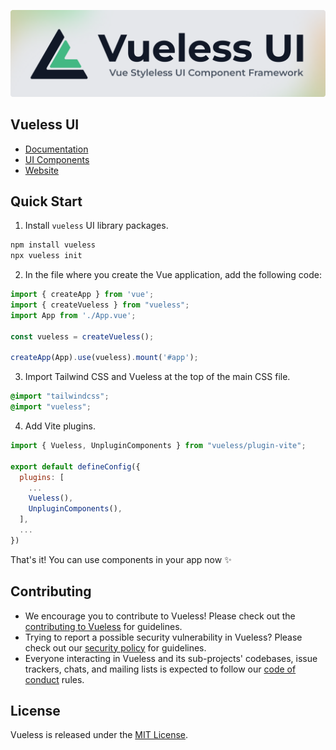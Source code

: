![logo.png](public/images/vueless-logo-git.png)

## Vueless UI

* [Documentation](https://docs.vueless.com/)
* [UI Components](https://ui.vueless.com/)
* [Website](http://vueless.com/)

## Quick Start

1. Install `vueless` UI library packages.

```bash
npm install vueless
npx vueless init
```


2. In the file where you create the Vue application, add the following code:
```javascript
import { createApp } from 'vue';
import { createVueless } from "vueless";
import App from './App.vue';

const vueless = createVueless();

createApp(App).use(vueless).mount('#app');
```

3. Import Tailwind CSS and Vueless at the top of the main CSS file.

```scss
@import "tailwindcss";
@import "vueless";
```

4. Add Vite plugins.

```javascript
import { Vueless, UnpluginComponents } from "vueless/plugin-vite";

export default defineConfig({
  plugins: [
    ...
    Vueless(),
    UnpluginComponents(),
  ],
  ...
})
```

That's it! You can use components in your app now ✨

## Contributing

* We encourage you to contribute to Vueless! Please check out the
[contributing to Vueless](CONTRIBUTING.md) for guidelines.
* Trying to report a possible security vulnerability in Vueless? Please
check out our [security policy](SECURITY.md) for guidelines.
* Everyone interacting in Vueless and its sub-projects' codebases, issue trackers, chats, and mailing lists is expected to follow our [code of conduct](CODE_OF_CONDUCT.md) rules.

## License

Vueless is released under the [MIT License](https://opensource.org/licenses/MIT).



